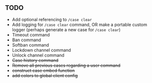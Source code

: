 ## TODO
* Add optional referencing to `/case clear`
* Add logging for `/case clear` command, OR make a portable custom logger (perhaps generate a new case for `/case clear`)
* Timeout command
* Ban command
* Softban command
* Lockdown channel command
* Unlock channel command
* ~~Case history command~~
* ~~Remove all previous cases regarding a user command~~
* ~~construct case embed function~~
* ~~add colors to global client config~~